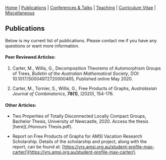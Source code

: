 [Home](https://max-carter-math.github.io/home/) | [Publications](./publications.html) | [Conferences & Talks](./conf_talks.html) | [Teaching](./teaching.html) | [Curriculum Vitae](./CV_06_12_2020.pdf) | [Miscellaneous](./other.html)

## Publications

Below is my current list of publications. Please contact me if you have any questions or want more information.

#### Peer Reviewed Articles:

1. Carter, M., Willis, G., Decomposition Theorems of Automorphism Groups of Trees, *Bulletin of the Australian Mathematical Society*, DOI: 10.1017/S0004972720000465, Published online May 2020.

1. Carter, M., Tornier, S., Willis, G., Free Products of Graphs, *Australasian Journal of Combinatorics*, **78(1)**, (2020), 154-176.

#### Other Articles:

* Two Properties of Totally Disconnected Locally Compact Groups, Bachelor Thesis, University of Newcastle, 2020. Access the thesis [here](./Honours Thesis.pdf).

* Report on Free Products of Graphs for AMSI Vacation Research Scholarship. Details of the scholarship and project, along with the report, can be found at: [https://vrs.amsi.org.au/student-profile-max-carter/](https://vrs.amsi.org.au/student-profile-max-carter/).


